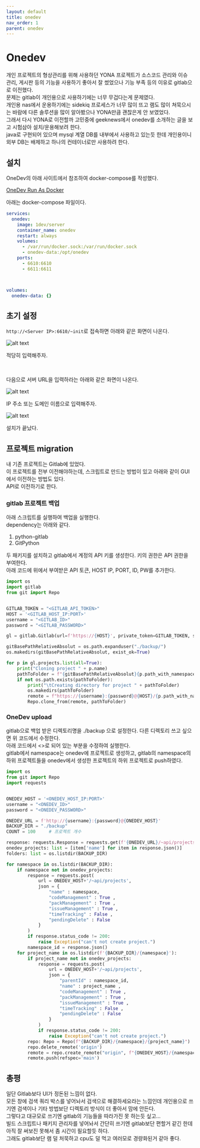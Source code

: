 ```yaml
---
layout: default
title: onedev
nav_order: 1
parent: onedev
---
```

                

# Onedev
개인 프로젝트의 형상관리를 위해 사용하던 YONA 프로젝트가 소스코드 관리와 이슈 관리, 게시판 등의 기능을 사용하기 좋아서 잘 썼었으나 기능 부족 등의 이유로 gitlab으로 이전했다.  
문제는 gitlab이 개인용으로 사용하기에는 너무 무겁다는게 문제였다.  
개인용 nas에서 운용하기에는 sidekiq 프로세스가 너무 많이 뜨고 램도 많이 쳐묵으시는 바람에 다른 솔루션을 많이 알아봤으나 YONA만큼 괜찮은게 안 보였었다.  
그래서 다시 YONA로 이전할까 고민중에 geeknews에서 onedev를 소개하는 글을 보고 시험삼아 설치/운용해보려 한다.  
java로 구현되어 있으며 mysql 계열 DB를 내부에서 사용하고 있는듯 한데 개인용이니 외부 DB는 배제하고 하나의 컨테이너로만 사용하려 한다.

## 설치
OneDev의 아래 사이트에서 참조하여 docker-compose를 작성했다.

[OneDev Run As Docker](https://docs.onedev.io/installation-guide/run-as-docker-container)

아래는 docker-compose 파일이다.

```yaml
services:
  onedev:
    image: 1dev/server
    container_name: onedev
    restart: always
    volumes:
      - /var/run/docker.sock:/var/run/docker.sock
      - onedev-data:/opt/onedev
    ports:
      - 6610:6610
      - 6611:6611



volumes:
  onedev-data: {}
```

## 초기 설정
`http://<Server IP>:6610/~init`로 접속하면 아래와 같은 화면이 나온다.

![alt text](images/image.png)

적당히 입력해주자.  

</br>

다음으로 서버 URL을 입력하라는 아래와 같은 화면이 나온다.

![alt text](images/image-1.png)

IP 주소 또는 도메인 이름으로 입력해주자.  

![alt text](images/image-2.png)

설치가 끝났다.

## 프로젝트 migration
내 기존 프로젝트는 Gitlab에 있었다.  
이 프로젝트를 전부 이전해야하는데, 스크립트로 만드는 방법이 있고 아래와 같이 GUI에서 이전하는 방법도 있다.  
API로 이전하기로 한다.  

### gitlab 프로젝트 백업
아래 스크립트를 실행하여 백업을 실행한다.  
dependency는 아래와 같다.
1. python-gitlab
2. GitPython

두 패키지를 설치하고 gitlab에서 계정의 API 키를 생성한다. 키의 권한은 API 권한을 부여한다.  
아래 코드에 위에서 부여받은 API 토큰, HOST IP, PORT, ID, PW를 추가한다.


```python
import os
import gitlab
from git import Repo


GITLAB_TOKEN = "<GITLAB_API_TOKEN>"
HOST = '<GITLAB_HOST_IP:PORT>'
username = "<GITLAB_ID>"
password = "<GITLAB_PASSWORD>"

gl = gitlab.Gitlab(url=f'https://{HOST}', private_token=GITLAB_TOKEN, ssl_verify=False)

gitBasePathRelativeAbsolut = os.path.expanduser("./backup/")
os.makedirs(gitBasePathRelativeAbsolut, exist_ok=True)

for p in gl.projects.list(all=True):
    print("Cloning project " + p.name)
    pathToFolder = f"{gitBasePathRelativeAbsolut}{p.path_with_namespace}"
    if not os.path.exists(pathToFolder):
        print("\tCreating directory for project " + pathToFolder)
        os.makedirs(pathToFolder)
        remote = f"https://{username}:{password}@{HOST}/{p.path_with_namespace}.git"
        Repo.clone_from(remote, pathToFolder)
```

### OneDev upload
gitlab으로 백업 받은 디렉토리명을 ./backup 으로 설정한다. 다른 디렉토리 쓰고 싶으면 위 코드에서 수정한다.  
아래 코드에서 <>로 되어 있는 부분을 수정하여 실행한다.  
gitlab에서 namespace는 onedev에 프로젝트로 생성하고, gitlab의 namespace의 하위 프로젝트들을 onedev에서 생성한 프로젝트의 하위 프로젝트로 push하였다.  



```python
import os
from git import Repo
import requests


ONEDEV_HOST = '<ONEDEV_HOST_IP:PORT>'
username = "<ONEDEV_ID>"
password = "<ONEDEV_PASSWORD>"

ONEDEV_URL = f'http://{username}:{password}@{ONEDEV_HOST}'
BACKUP_DIR = "./backup"
COUNT = 100     # 프로젝트 개수

response: requests.Response = requests.get(f'{ONEDEV_URL}/~api/projects?offset=0&count={COUNT}')
onedev_projects: list = [item['name'] for item in response.json()]
folders: list = os.listdir(BACKUP_DIR)

for namespace in os.listdir(BACKUP_DIR):
    if namespace not in onedev_projects:
        response = requests.post(
            url = ONEDEV_HOST+'/~api/projects', 
            json = {
                "name" : namespace,
                "codeManagement" : True ,
                "packManagement" : True ,
                "issueManagement" : True ,
                "timeTracking" : False ,
                "pendingDelete" : False
            }
        )
        if response.status_code != 200:
            raise Exception("can't not create project.")
        namespace_id = response.json()
    for project_name in os.listdir(f'{BACKUP_DIR}/{namespace}'):
        if project_name not in onedev_projects:
            response = requests.post(
                url = ONEDEV_HOST+'/~api/projects', 
                json = {
                    "parentId" : namespace_id,
                    "name" : project_name ,
                    "codeManagement" : True ,
                    "packManagement" : True ,
                    "issueManagement" : True ,
                    "timeTracking" : False ,
                    "pendingDelete" : False
                }
            )
            if response.status_code != 200:
                raise Exception("can't not create project.")
        repo: Repo = Repo(f"{BACKUP_DIR}/{namespace}/{project_name}")
        repo.delete_remote('origin')
        remote = repo.create_remote("origin", f"{ONEDEV_HOST}/{namespace}/{project_name}")
        remote.push(refspec='main')
```

## 총평
일단 Gitlab보다 UI가 정돈된 느낌이 없다.  
모든 창에 검색 쿼리 박스를 넣어놔서 검색으로 해결하세요라는 느낌인데 개인용으로 쓰기엔 검색이나 기타 방법보단 디렉토리 방식이 더 좋아서 맘에 안든다.  
그렇다고 대규모로 쓰기엔 gitlab의 기능들을 따라가진 못 하는듯 싶고...  
빌드 스크립트나 패키지 관리자를 넣어놔서 간단히 쓰기엔 gitlab보단 편할거 같긴 한데 아직 잘 써보진 못해서 좀 시간이 필요할듯 하다.  
그래도 gitlab보단 램 덜 처묵하고 cpu도 덜 먹고 여러모로 경량화된거 같아 좋다.  
